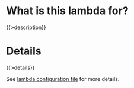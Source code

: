# What is this lambda for?

{{>description}}

# Details

{{>details}}

See [lambda configuration file](./serverless.yml) for more details.